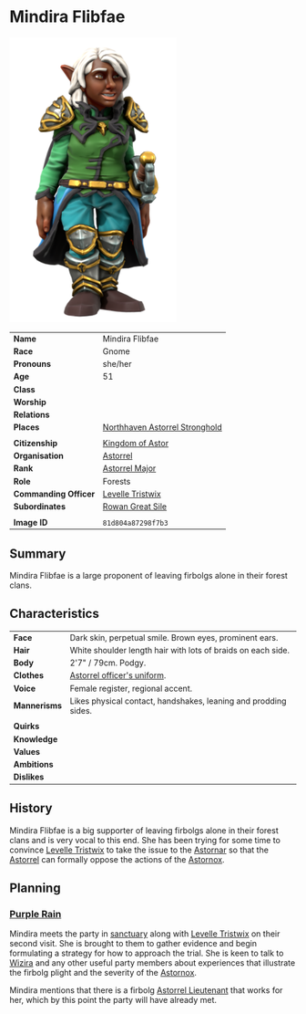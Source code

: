 # Mindira Flibfae

<img src="https://raw.githubusercontent.com/jesskelsall/astarus-images/main/people/portraits/81d804a87298f7b3.png" height="500" />

| | |
| --- | --- |
| **Name** | Mindira Flibfae | character.3
| **Race** | Gnome |
| **Pronouns** | she/her |
| **Age** | 51 |
| **Class** | |
| **Worship** | |
| **Relations** | |
| **Places** | [Northhaven Astorrel Stronghold](../places/strongholds/northhaven-astorrel-stronghold.md) |
| | |
| **Citizenship** | [Kingdom of Astor](../civilisations/kingdom-of-astor/kingdom-of-astor.md) |
| **Organisation** | [Astorrel](../organisations/astorrel/astorrel.md) |
| **Rank** | [Astorrel Major](../organisations/astorrel/ranks/astorrel-major.md) |
| **Role** | Forests |
| **Commanding Officer** | [Levelle Tristwix](levelle-tristwix.md) |
| **Subordinates** | [Rowan Great Sile](rowan-great-sile.md) |
|||
| **Image ID** | `81d804a87298f7b3` |

## Summary

Mindira Flibfae is a large proponent of leaving firbolgs alone in their forest clans.

## Characteristics

| | |
| --- | --- |
| **Face** | Dark skin, perpetual smile. Brown eyes, prominent ears. | characteristics.2
| **Hair** | White shoulder length hair with lots of braids on each side. |
| **Body** | 2'7" / 79cm. Podgy. |
| **Clothes** | [Astorrel officer's uniform](../organisations/astorrel/uniforms/astorrel-officers-uniform.md). |
| **Voice** | Female register, regional accent. |
| **Mannerisms** | Likes physical contact, handshakes, leaning and prodding sides. |
| | |
| **Quirks** | |
| **Knowledge** | |
| **Values** | |
| **Ambitions** | |
| **Dislikes** | |

## History

Mindira Flibfae is a big supporter of leaving firbolgs alone in their forest clans and is very vocal to this end. She has been trying for some time to convince [Levelle Tristwix](levelle-tristwix.md) to take the issue to the [Astornar](../organisations/astornar.md) so that the [Astorrel](../organisations/astorrel/astorrel.md) can formally oppose the actions of the [Astornox](../organisations/astornox/astornox.md).

## Planning

### [Purple Rain](../campaigns/purple-rain/purple-rain.md)

Mindira meets the party in [sanctuary](../organisations/astorrel/sanctuary.md) along with [Levelle Tristwix](levelle-tristwix.md) on their second visit. She is brought to them to gather evidence and begin formulating a strategy for how to approach the trial. She is keen to talk to [Wizira](wizira.md) and any other useful party members about experiences that illustrate the firbolg plight and the severity of the [Astornox](../organisations/astornox/astornox.md).

Mindira mentions that there is a firbolg [Astorrel Lieutenant](../organisations/astorrel/ranks/astorrel-lieutenant.md) that works for her, which by this point the party will have already met.
